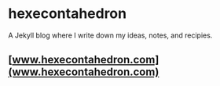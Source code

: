 # hexecontahedron
A Jekyll blog where I write down my ideas, notes, and recipies.
## [www.hexecontahedron.com](www.hexecontahedron.com)
